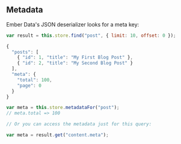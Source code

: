 ##  Metadata

Ember Data's JSON deserializer looks for a meta key:

```javascript
var result = this.store.find("post", { limit: 10, offset: 0 });
```

```javascript
{
  "posts": [
    { "id": 1, "title": "My First Blog Post" },
    { "id": 2, "title": "My Second Blog Post" }
  ],
  "meta": {
    "total": 100,
    "page": 0
  }
}
```

```javascript
var meta = this.store.metadataFor("post");
// meta.total => 100

// Or you can access the metadata just for this query:

var meta = result.get("content.meta");
```